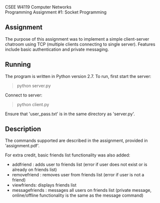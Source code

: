CSEE W4119 Computer Networks<br/>
Programming Assignment #1: Socket Programming

Assignment
----------
The purpose of this assignment was to implement a simple client-server chatroom using TCP (multiple clients connecting to single server). Features include basic authentication and private messaging.

Running
-------
The program is written in Python version 2.7. To run, first start the server:
>python server.py <PORT>

Connect to server:
>python client.py <HOST> <PORT>

Ensure that 'user_pass.txt' is in the same directory as 'server.py'.

Description
-----------
The commands supported are described in the assignment, provided in 'assignment.pdf'.

For extra credit, basic friends list functionality was also added:
- addfriend <USER>: adds user to friends list (error if user does not exist or is already on friends list)
- removefriend <USER>: removes user from friends list (error if user is not a friend)
- viewfriends: displays friends list 
- messagefriends <MESSAGE>: messages all users on friends list (private message, online/offline functionality is the same as the message command)
